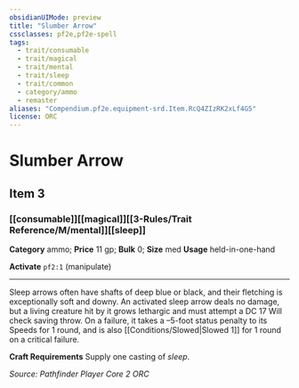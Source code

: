 ```yaml
---
obsidianUIMode: preview
title: "Slumber Arrow"
cssclasses: pf2e,pf2e-spell
tags:
  - trait/consumable
  - trait/magical
  - trait/mental
  - trait/sleep
  - trait/common
  - category/ammo
  - remaster
aliases: "Compendium.pf2e.equipment-srd.Item.RcQ4ZIzRK2xLf4G5"
license: ORC
---
```

# Slumber Arrow
## Item 3
### [[consumable]][[magical]][[3-Rules/Trait Reference/M/mental]][[sleep]]

**Category** ammo; 
**Price** 11 gp; 
**Bulk** 0; **Size** med
**Usage** held-in-one-hand

**Activate** `pf2:1` (manipulate)

* * *

Sleep arrows often have shafts of deep blue or black, and their fletching is exceptionally soft and downy. An activated sleep arrow deals no damage, but a living creature hit by it grows lethargic and must attempt a DC 17 Will check saving throw. On a failure, it takes a –5-foot status penalty to its Speeds for 1 round, and is also [[Conditions/Slowed|Slowed 1]] for 1 round on a critical failure.

**Craft Requirements** Supply one casting of _sleep_.

*Source: Pathfinder Player Core 2*
*ORC*